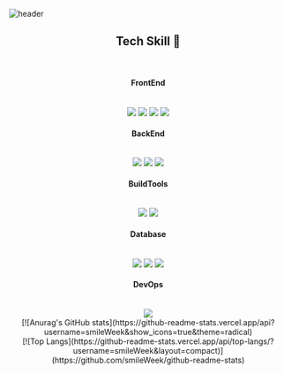 <!-- 헤더 -->
![header](https://capsule-render.vercel.app/api?type=slice&color=auto&height=300&section=header&text=Hello&fontAlign=70&rotate=20&fontAlignY=25&animation=fadeIn&desc=Welcome%20To%20smileWeek%27s%20GitHub%20page.&descAlign=65.&descAlignY=40)
<!-- 컨텐츠 -->
<div align=center>
  <h2>Tech Skill 🌠</h2>
  <br/>
  <!--프론트-->
  <h4>FrontEnd</h4>
  <br/>
  <img src="https://img.shields.io/badge/Vue.js-4FC08D?style=flat&logo=Vue.js&logoColor=white"/>
  <img src="https://img.shields.io/badge/HTML5-E34F26?style=flat&logo=HTML5&logoColor=white"/>
  <img src="https://img.shields.io/badge/CSS-1572B6?style=flat&logo=CSS3&logoColor=white"/>
  <img src="https://img.shields.io/badge/JavaScript-F7DF1E?style=flat&logo=Javascript&logoColor=white"/>
  <br/>
  <!--백엔드-->
  <h4>BackEnd</h4>
  <br/>
  <img src="https://img.shields.io/badge/Node.js-339933?style=flat&logo=Node.js&logoColor=white"/>
  <img src="https://img.shields.io/badge/Java-007396?style=flat&logo=Java&logoColor=white"/>
  <img src="https://img.shields.io/badge/Spring Boot-6DB33F?style=flat&logo=Spring Boot&logoColor=white"/>
  <br/>
  <!--빌드-->
  <h4>BuildTools</h4>
  <br/>
  <img src="https://img.shields.io/badge/Gradle-02303A?style=flat&logo=Gradle&logoColor=white"/>
  <img src="https://img.shields.io/badge/Apache Maven-C71A36?style=flat&logo=Apache Maven&logoColor=white"/>
  <br/>
  <!--데이터베이스-->
  <h4>Database</h4>
  <br/>
  <img src="https://img.shields.io/badge/Oracle-F80000?style=flat&logo=Oracle&logoColor=white"/>
  <img src="https://img.shields.io/badge/MySQL-4479A1?style=flat&logo=MySQL&logoColor=white"/>
  <img src="https://img.shields.io/badge/PostgreSQL-4169E1?style=flat&logo=PostgreSQL&logoColor=white"/>
  <br/>
  <!--DevOps-->
  <h4>DevOps</h4>
  <br/>
  <img src="https://img.shields.io/badge/Amazon EC2-FF9900?style=flat&logo=Amazon EC2&logoColor=white"/>
<div>
[![Anurag's GitHub stats](https://github-readme-stats.vercel.app/api?username=smileWeek&show_icons=true&theme=radical)
<br/>
[![Top Langs](https://github-readme-stats.vercel.app/api/top-langs/?username=smileWeek&layout=compact)](https://github.com/smileWeek/github-readme-stats)
